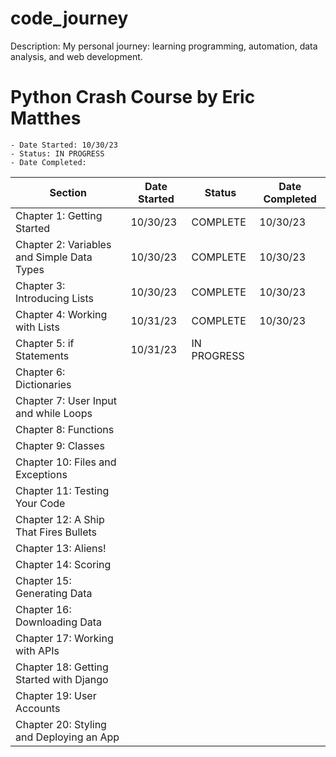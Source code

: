 # code_journey
Description: My personal journey: learning programming, automation, data analysis, and web development.

# Python Crash Course by Eric Matthes
    - Date Started: 10/30/23
    - Status: IN PROGRESS
    - Date Completed:

| Section                               | Date Started | Status       | Date Completed |
|---------------------------------------|--------------|--------------|----------------|
| Chapter 1: Getting Started            | 10/30/23     | COMPLETE     | 10/30/23       |
| Chapter 2: Variables and Simple Data Types | 10/30/23     | COMPLETE     | 10/30/23       |
| Chapter 3: Introducing Lists          | 10/30/23     | COMPLETE     | 10/30/23       |
| Chapter 4: Working with Lists         | 10/31/23     | COMPLETE     | 10/30/23       |
| Chapter 5: if Statements              | 10/31/23     | IN PROGRESS  |                |
| Chapter 6: Dictionaries               |              |              |                |
| Chapter 7: User Input and while Loops  |              |              |                |
| Chapter 8: Functions                  |              |              |                |
| Chapter 9: Classes                    |              |              |                |
| Chapter 10: Files and Exceptions      |              |              |                |
| Chapter 11: Testing Your Code         |              |              |                |
| Chapter 12: A Ship That Fires Bullets |              |              |                |
| Chapter 13: Aliens!                   |              |              |                |
| Chapter 14: Scoring                   |              |              |                |
| Chapter 15: Generating Data           |              |              |                |
| Chapter 16: Downloading Data           |              |              |                |
| Chapter 17: Working with APIs         |              |              |                |
| Chapter 18: Getting Started with Django |              |              |                |
| Chapter 19: User Accounts             |              |              |                |
| Chapter 20: Styling and Deploying an App |              |              |                |



